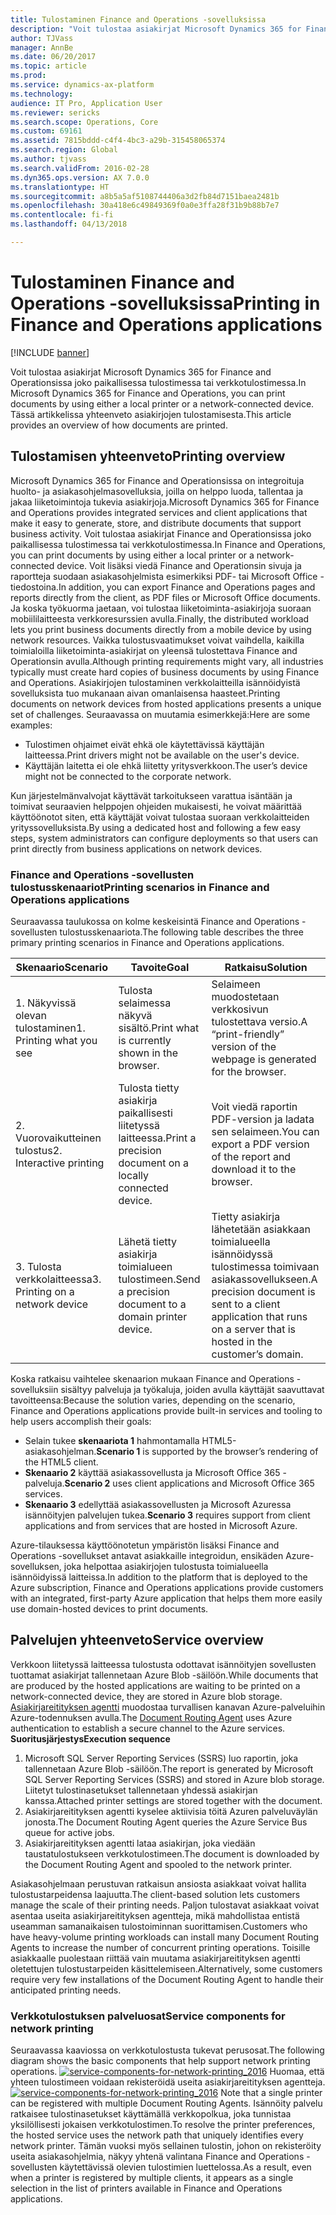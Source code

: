 ```yaml
---
title: Tulostaminen Finance and Operations -sovelluksissa
description: "Voit tulostaa asiakirjat Microsoft Dynamics 365 for Finance and Operationsissa joko paikallisessa tulostimessa tai verkkotulostimessa. Tässä artikkelissa yhteenveto asiakirjojen tulostamisesta."
author: TJVass
manager: AnnBe
ms.date: 06/20/2017
ms.topic: article
ms.prod: 
ms.service: dynamics-ax-platform
ms.technology: 
audience: IT Pro, Application User
ms.reviewer: sericks
ms.search.scope: Operations, Core
ms.custom: 69161
ms.assetid: 7815bddd-c4f4-4bc3-a29b-315458065374
ms.search.region: Global
ms.author: tjvass
ms.search.validFrom: 2016-02-28
ms.dyn365.ops.version: AX 7.0.0
ms.translationtype: HT
ms.sourcegitcommit: a8b5a5af5108744406a3d2fb84d7151baea2481b
ms.openlocfilehash: 30a418e6c49849369f0a0e3ffa28f31b9b88b7e7
ms.contentlocale: fi-fi
ms.lasthandoff: 04/13/2018

---
```


# <a name="printing-in-finance-and-operations-applications"></a><span data-ttu-id="94150-104">Tulostaminen Finance and Operations -sovelluksissa</span><span class="sxs-lookup"><span data-stu-id="94150-104">Printing in Finance and Operations applications</span></span>

[!INCLUDE [banner](../includes/banner.md)]

<span data-ttu-id="94150-105">Voit tulostaa asiakirjat Microsoft Dynamics 365 for Finance and Operationsissa joko paikallisessa tulostimessa tai verkkotulostimessa.</span><span class="sxs-lookup"><span data-stu-id="94150-105">In Microsoft Dynamics 365 for Finance and Operations, you can print documents by using either a local printer or a network-connected device.</span></span> <span data-ttu-id="94150-106">Tässä artikkelissa yhteenveto asiakirjojen tulostamisesta.</span><span class="sxs-lookup"><span data-stu-id="94150-106">This article provides an overview of how documents are printed.</span></span>

<a name="printing-overview"></a><span data-ttu-id="94150-107">Tulostamisen yhteenveto</span><span class="sxs-lookup"><span data-stu-id="94150-107">Printing overview</span></span>
-----------------

<span data-ttu-id="94150-108">Microsoft Dynamics 365 for Finance and Operationsissa on integroituja huolto- ja asiakasohjelmasovelluksia, joilla on helppo luoda, tallentaa ja jakaa liiketoimintoja tukevia asiakirjoja.</span><span class="sxs-lookup"><span data-stu-id="94150-108">Microsoft Dynamics 365 for Finance and Operations provides integrated services and client applications that make it easy to generate, store, and distribute documents that support business activity.</span></span> <span data-ttu-id="94150-109">Voit tulostaa asiakirjat Finance and Operationsissa joko paikallisessa tulostimessa tai verkkotulostimessa.</span><span class="sxs-lookup"><span data-stu-id="94150-109">In Finance and Operations, you can print documents by using either a local printer or a network-connected device.</span></span> <span data-ttu-id="94150-110">Voit lisäksi viedä Finance and Operationsin sivuja ja raportteja suodaan asiakasohjelmista esimerkiksi PDF- tai Microsoft Office -tiedostoina.</span><span class="sxs-lookup"><span data-stu-id="94150-110">In addition, you can export Finance and Operations pages and reports directly from the client, as PDF files or Microsoft Office documents.</span></span> <span data-ttu-id="94150-111">Ja koska työkuorma jaetaan, voi tulostaa liiketoiminta-asiakirjoja suoraan mobiililaitteesta verkkoresurssien avulla.</span><span class="sxs-lookup"><span data-stu-id="94150-111">Finally, the distributed workload lets you print business documents directly from a mobile device by using network resources.</span></span> <span data-ttu-id="94150-112">Vaikka tulostusvaatimukset voivat vaihdella, kaikilla toimialoilla liiketoiminta-asiakirjat on yleensä tulostettava Finance and Operationsin avulla.</span><span class="sxs-lookup"><span data-stu-id="94150-112">Although printing requirements might vary, all industries typically must create hard copies of business documents by using Finance and Operations.</span></span> <span data-ttu-id="94150-113">Asiakirjojen tulostaminen verkkolaitteilla isännöidyistä sovelluksista tuo mukanaan aivan omanlaisensa haasteet.</span><span class="sxs-lookup"><span data-stu-id="94150-113">Printing documents on network devices from hosted applications presents a unique set of challenges.</span></span> <span data-ttu-id="94150-114">Seuraavassa on muutamia esimerkkejä:</span><span class="sxs-lookup"><span data-stu-id="94150-114">Here are some examples:</span></span>

-   <span data-ttu-id="94150-115">Tulostimen ohjaimet eivät ehkä ole käytettävissä käyttäjän laitteessa.</span><span class="sxs-lookup"><span data-stu-id="94150-115">Print drivers might not be available on the user's device.</span></span>
-   <span data-ttu-id="94150-116">Käyttäjän laitetta ei ole ehkä liitetty yritysverkkoon.</span><span class="sxs-lookup"><span data-stu-id="94150-116">The user’s device might not be connected to the corporate network.</span></span>

<span data-ttu-id="94150-117">Kun järjestelmänvalvojat käyttävät tarkoitukseen varattua isäntään ja toimivat seuraavien helppojen ohjeiden mukaisesti, he voivat määrittää käyttöönotot siten, että käyttäjät voivat tulostaa suoraan verkkolaitteiden yrityssovelluksista.</span><span class="sxs-lookup"><span data-stu-id="94150-117">By using a dedicated host and following a few easy steps, system administrators can configure deployments so that users can print directly from business applications on network devices.</span></span>

### <a name="printing-scenarios-in-finance-and-operations-applications"></a><span data-ttu-id="94150-118">Finance and Operations -sovellusten tulostusskenaariot</span><span class="sxs-lookup"><span data-stu-id="94150-118">Printing scenarios in Finance and Operations applications</span></span>

<span data-ttu-id="94150-119">Seuraavassa taulukossa on kolme keskeisintä Finance and Operations -sovellusten tulostusskenaariota.</span><span class="sxs-lookup"><span data-stu-id="94150-119">The following table describes the three primary printing scenarios in Finance and Operations applications.</span></span>

| <span data-ttu-id="94150-120">Skenaario</span><span class="sxs-lookup"><span data-stu-id="94150-120">Scenario</span></span>                        | <span data-ttu-id="94150-121">Tavoite</span><span class="sxs-lookup"><span data-stu-id="94150-121">Goal</span></span>                                                      | <span data-ttu-id="94150-122">Ratkaisu</span><span class="sxs-lookup"><span data-stu-id="94150-122">Solution</span></span>                                                                                                            |
|---------------------------------|-----------------------------------------------------------|---------------------------------------------------------------------------------------------------------------------|
| <span data-ttu-id="94150-123">1. Näkyvissä olevan tulostaminen</span><span class="sxs-lookup"><span data-stu-id="94150-123">1. Printing what you see</span></span>        | <span data-ttu-id="94150-124">Tulosta selaimessa näkyvä sisältö.</span><span class="sxs-lookup"><span data-stu-id="94150-124">Print what is currently shown in the browser.</span></span>             | <span data-ttu-id="94150-125">Selaimeen muodostetaan verkkosivun tulostettava versio.</span><span class="sxs-lookup"><span data-stu-id="94150-125">A “print-friendly” version of the webpage is generated for the browser.</span></span>                                             |
| <span data-ttu-id="94150-126">2. Vuorovaikutteinen tulostus</span><span class="sxs-lookup"><span data-stu-id="94150-126">2. Interactive printing</span></span>         | <span data-ttu-id="94150-127">Tulosta tietty asiakirja paikallisesti liitetyssä laitteessa.</span><span class="sxs-lookup"><span data-stu-id="94150-127">Print a precision document on a locally connected device.</span></span> | <span data-ttu-id="94150-128">Voit viedä raportin PDF-version ja ladata sen selaimeen.</span><span class="sxs-lookup"><span data-stu-id="94150-128">You can export a PDF version of the report and download it to the browser.</span></span>                                          |
| <span data-ttu-id="94150-129">3. Tulosta verkkolaitteessa</span><span class="sxs-lookup"><span data-stu-id="94150-129">3. Printing on a network device</span></span> | <span data-ttu-id="94150-130">Lähetä tietty asiakirja toimialueen tulostimeen.</span><span class="sxs-lookup"><span data-stu-id="94150-130">Send a precision document to a domain printer device.</span></span>     | <span data-ttu-id="94150-131">Tietty asiakirja lähetetään asiakkaan toimialueella isännöidyssä tulostimessa toimivaan asiakassovellukseen.</span><span class="sxs-lookup"><span data-stu-id="94150-131">A precision document is sent to a client application that runs on a server that is hosted in the customer’s domain.</span></span> |

<span data-ttu-id="94150-132">Koska ratkaisu vaihtelee skenaarion mukaan Finance and Operations -sovelluksiin sisältyy palveluja ja työkaluja, joiden avulla käyttäjät saavuttavat tavoitteensa:</span><span class="sxs-lookup"><span data-stu-id="94150-132">Because the solution varies, depending on the scenario, Finance and Operations applications provide built-in services and tooling to help users accomplish their goals:</span></span>

-   <span data-ttu-id="94150-133">Selain tukee **skenaariota 1** hahmontamalla HTML5-asiakasohjelman.</span><span class="sxs-lookup"><span data-stu-id="94150-133">**Scenario 1** is supported by the browser’s rendering of the HTML5 client.</span></span>
-   <span data-ttu-id="94150-134">**Skenaario 2** käyttää asiakassovellusta ja Microsoft Office 365 -palveluja.</span><span class="sxs-lookup"><span data-stu-id="94150-134">**Scenario 2** uses client applications and Microsoft Office 365 services.</span></span>
-   <span data-ttu-id="94150-135">**Skenaario 3** edellyttää asiakassovellusten ja Microsoft Azuressa isännöityjen palvelujen tukea.</span><span class="sxs-lookup"><span data-stu-id="94150-135">**Scenario 3** requires support from client applications and from services that are hosted in Microsoft Azure.</span></span>

<span data-ttu-id="94150-136">Azure-tilauksessa käyttöönotetun ympäristön lisäksi Finance and Operations -sovellukset antavat asiakkaille integroidun, ensikäden Azure-sovelluksen, joka helpottaa asiakirjojen tulostusta toimialueella isännöidyissä laitteissa.</span><span class="sxs-lookup"><span data-stu-id="94150-136">In addition to the platform that is deployed to the Azure subscription, Finance and Operations applications provide customers with an integrated, first-party Azure application that helps them more easily use domain-hosted devices to print documents.</span></span>

## <a name="service-overview"></a><span data-ttu-id="94150-137">Palvelujen yhteenveto</span><span class="sxs-lookup"><span data-stu-id="94150-137">Service overview</span></span>
<span data-ttu-id="94150-138">Verkkoon liitetyssä laitteessa tulostusta odottavat isännöityjen sovellusten tuottamat asiakirjat tallennetaan Azure Blob -säilöön.</span><span class="sxs-lookup"><span data-stu-id="94150-138">While documents that are produced by the hosted applications are waiting to be printed on a network-connected device, they are stored in Azure blob storage.</span></span> <span data-ttu-id="94150-139">[Asiakirjareitityksen agentti](install-document-routing-agent.md) muodostaa turvallisen kanavan Azure-palveluihin Azure-todennuksen avulla.</span><span class="sxs-lookup"><span data-stu-id="94150-139">The [Document Routing Agent](install-document-routing-agent.md) uses Azure authentication to establish a secure channel to the Azure services.</span></span> <span data-ttu-id="94150-140">**Suoritusjärjestys**</span><span class="sxs-lookup"><span data-stu-id="94150-140">**Execution sequence**</span></span>

1.  <span data-ttu-id="94150-141">Microsoft SQL Server Reporting Services (SSRS) luo raportin, joka tallennetaan Azure Blob -säilöön.</span><span class="sxs-lookup"><span data-stu-id="94150-141">The report is generated by Microsoft SQL Server Reporting Services (SSRS) and stored in Azure blob storage.</span></span> <span data-ttu-id="94150-142">Liitetyt tulostinasetukset tallennetaan yhdessä asiakirjan kanssa.</span><span class="sxs-lookup"><span data-stu-id="94150-142">Attached printer settings are stored together with the document.</span></span>
2.  <span data-ttu-id="94150-143">Asiakirjareitityksen agentti kyselee aktiivisia töitä Azuren palveluväylän jonosta.</span><span class="sxs-lookup"><span data-stu-id="94150-143">The Document Routing Agent queries the Azure Service Bus queue for active jobs.</span></span>
3.  <span data-ttu-id="94150-144">Asiakirjareitityksen agentti lataa asiakirjan, joka viedään taustatulostukseen verkkotulostimeen.</span><span class="sxs-lookup"><span data-stu-id="94150-144">The document is downloaded by the Document Routing Agent and spooled to the network printer.</span></span>

<span data-ttu-id="94150-145">Asiakasohjelmaan perustuvan ratkaisun ansiosta asiakkaat voivat hallita tulostustarpeidensa laajuutta.</span><span class="sxs-lookup"><span data-stu-id="94150-145">The client-based solution lets customers manage the scale of their printing needs.</span></span> <span data-ttu-id="94150-146">Paljon tulostavat asiakkaat voivat asentaa useita asiakirjareitityksen agentteja, mikä mahdollistaa entistä useamman samanaikaisen tulostoiminnan suorittamisen.</span><span class="sxs-lookup"><span data-stu-id="94150-146">Customers who have heavy-volume printing workloads can install many Document Routing Agents to increase the number of concurrent printing operations.</span></span> <span data-ttu-id="94150-147">Toisille asiakkaalle puolestaan riittää vain muutama asiakirjareitityksen agentti oletettujen tulostustarpeiden käsittelemiseen.</span><span class="sxs-lookup"><span data-stu-id="94150-147">Alternatively, some customers require very few installations of the Document Routing Agent to handle their anticipated printing needs.</span></span>

### <a name="service-components-for-network-printing"></a><span data-ttu-id="94150-148">Verkkotulostuksen palveluosat</span><span class="sxs-lookup"><span data-stu-id="94150-148">Service components for network printing</span></span>

<span data-ttu-id="94150-149">Seuraavassa kaaviossa on verkkotulostusta tukevat perusosat.</span><span class="sxs-lookup"><span data-stu-id="94150-149">The following diagram shows the basic components that help support network printing operations.</span></span> <span data-ttu-id="94150-150">[![service-components-for-network-printing\_2016](./media/service-components-for-network-printing_2016.png)](./media/service-components-for-network-printing_2016.png) Huomaa, että yhteen tulostimeen voidaan rekisteröidä useita asiakirjareitityksen agentteja.</span><span class="sxs-lookup"><span data-stu-id="94150-150">[![service-components-for-network-printing\_2016](./media/service-components-for-network-printing_2016.png)](./media/service-components-for-network-printing_2016.png) Note that a single printer can be registered with multiple Document Routing Agents.</span></span> <span data-ttu-id="94150-151">Isännöity palvelu ratkaisee tulostinasetukset käyttämällä verkkopolkua, joka tunnistaa yksilöllisesti jokaisen verkkotulostimen.</span><span class="sxs-lookup"><span data-stu-id="94150-151">To resolve the printer preferences, the hosted service uses the network path that uniquely identifies every network printer.</span></span> <span data-ttu-id="94150-152">Tämän vuoksi myös sellainen tulostin, johon on rekisteröity useita asiakasohjelmia, näkyy yhtenä valintana Finance and Operations -sovellusten käytettävissä olevien tulostimien luettelossa.</span><span class="sxs-lookup"><span data-stu-id="94150-152">As a result, even when a printer is registered by multiple clients, it appears as a single selection in the list of printers available in Finance and Operations applications.</span></span>




